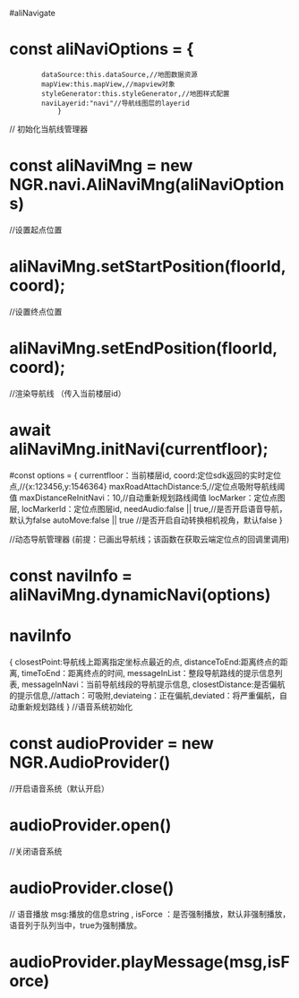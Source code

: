 #aliNavigate 

#  const aliNaviOptions = {
			dataSource:this.dataSource,//地图数据资源
			mapView:this.mapView,//mapview对象
			styleGenerator:this.styleGenerator,//地图样式配置
			naviLayerid:"navi"//导航线图层的layerid
                }

// 初始化当航线管理器
# const aliNaviMng =  new NGR.navi.AliNaviMng(aliNaviOptions)

//设置起点位置
# aliNaviMng.setStartPosition(floorId, coord);

//设置终点位置
# aliNaviMng.setEndPosition(floorId, coord);

//渲染导航线  （传入当前楼层id）
# await aliNaviMng.initNavi(currentfloor);


#const options = {
	currentfloor：当前楼层id,
	coord:定位sdk返回的实时定位点,//{x:123456,y:1546364}
	maxRoadAttachDistance:5,//定位点吸附导航线阈值
	maxDistanceReInitNavi：10,//自动重新规划路线阈值
	locMarker：定位点图层,
	locMarkerId：定位点图层id,
	needAudio:false || true,//是否开启语音导航，默认为false
	autoMove:false || true //是否开启自动转换相机视角，默认false
}

//动态导航管理器 (前提：已画出导航线；该函数在获取云端定位点的回调里调用)
# const naviInfo = aliNaviMng.dynamicNavi(options)
# naviInfo 
{
	closestPoint:导航线上距离指定坐标点最近的点,
	distanceToEnd:距离终点的距离,
	timeToEnd：距离终点的时间,
	messageInList：整段导航路线的提示信息列表,
	messageInNavi：当前导航线段的导航提示信息,
	closestDistance:是否偏航的提示信息,//attach：可吸附,deviateing：正在偏航,deviated：将严重偏航，自动重新规划路线
}
//语音系统初始化
# const audioProvider = new NGR.AudioProvider()
//开启语音系统（默认开启）
# audioProvider.open()
//关闭语音系统
# audioProvider.close()
// 语音播放 msg:播放的信息string , isForce ：是否强制播放，默认非强制播放，语音列于队列当中，true为强制播放。
# audioProvider.playMessage(msg,isForce)